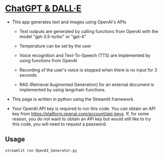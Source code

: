 # [ChatGPT & DALL·E](https://chatgpt-dalle.streamlit.app/)

* This app generates text and images using OpenAI's APIs
  
  - Text outputs are generated by calling functions from OpenAI with
    the model "gpt-3.5-turbo" or "gpt-4"

  - Temperature can be set by the user

  - Voice recognition and Text-To-Speech (TTS) are implemented by using
    functions from OpenAI

  - Recording of the user's voice is stopped when there is no input for 3 seconds
  
  - RAG (Retrieval Augmented Generation) for an external document is implemented
    by using langchain functions.

* This page is written in python using the Streamlit framework.

* Your OpenAI API key is required to run this code. You can obtain an API key
  from https://platform.openai.com/account/api-keys. If, for some reason, you
  do not want to obtain an API key but would still like to try this code,
  you will need to request a password.

## Usage
```python
streamlit run OpenAI_Generator.py
```
